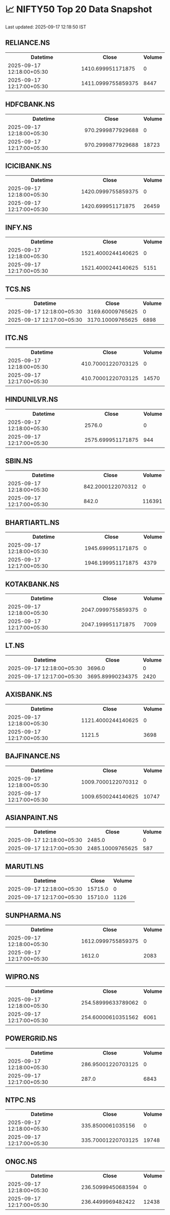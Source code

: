 # 📈 NIFTY50 Top 20 Data Snapshot

Last updated: 2025-09-17 12:18:50 IST

## RELIANCE.NS

<table>
  <tr><th>Datetime</th><th>Close</th><th>Volume</th></tr>
  <tr><td>2025-09-17 12:18:00+05:30</td><td>1410.699951171875</td><td>0</td></tr>
  <tr><td>2025-09-17 12:17:00+05:30</td><td>1411.0999755859375</td><td>8447</td></tr>
</table>

## HDFCBANK.NS

<table>
  <tr><th>Datetime</th><th>Close</th><th>Volume</th></tr>
  <tr><td>2025-09-17 12:18:00+05:30</td><td>970.2999877929688</td><td>0</td></tr>
  <tr><td>2025-09-17 12:17:00+05:30</td><td>970.2999877929688</td><td>18723</td></tr>
</table>

## ICICIBANK.NS

<table>
  <tr><th>Datetime</th><th>Close</th><th>Volume</th></tr>
  <tr><td>2025-09-17 12:18:00+05:30</td><td>1420.0999755859375</td><td>0</td></tr>
  <tr><td>2025-09-17 12:17:00+05:30</td><td>1420.699951171875</td><td>26459</td></tr>
</table>

## INFY.NS

<table>
  <tr><th>Datetime</th><th>Close</th><th>Volume</th></tr>
  <tr><td>2025-09-17 12:18:00+05:30</td><td>1521.4000244140625</td><td>0</td></tr>
  <tr><td>2025-09-17 12:17:00+05:30</td><td>1521.4000244140625</td><td>5151</td></tr>
</table>

## TCS.NS

<table>
  <tr><th>Datetime</th><th>Close</th><th>Volume</th></tr>
  <tr><td>2025-09-17 12:18:00+05:30</td><td>3169.60009765625</td><td>0</td></tr>
  <tr><td>2025-09-17 12:17:00+05:30</td><td>3170.10009765625</td><td>6898</td></tr>
</table>

## ITC.NS

<table>
  <tr><th>Datetime</th><th>Close</th><th>Volume</th></tr>
  <tr><td>2025-09-17 12:18:00+05:30</td><td>410.70001220703125</td><td>0</td></tr>
  <tr><td>2025-09-17 12:17:00+05:30</td><td>410.70001220703125</td><td>14570</td></tr>
</table>

## HINDUNILVR.NS

<table>
  <tr><th>Datetime</th><th>Close</th><th>Volume</th></tr>
  <tr><td>2025-09-17 12:18:00+05:30</td><td>2576.0</td><td>0</td></tr>
  <tr><td>2025-09-17 12:17:00+05:30</td><td>2575.699951171875</td><td>944</td></tr>
</table>

## SBIN.NS

<table>
  <tr><th>Datetime</th><th>Close</th><th>Volume</th></tr>
  <tr><td>2025-09-17 12:18:00+05:30</td><td>842.2000122070312</td><td>0</td></tr>
  <tr><td>2025-09-17 12:17:00+05:30</td><td>842.0</td><td>116391</td></tr>
</table>

## BHARTIARTL.NS

<table>
  <tr><th>Datetime</th><th>Close</th><th>Volume</th></tr>
  <tr><td>2025-09-17 12:18:00+05:30</td><td>1945.699951171875</td><td>0</td></tr>
  <tr><td>2025-09-17 12:17:00+05:30</td><td>1946.199951171875</td><td>4379</td></tr>
</table>

## KOTAKBANK.NS

<table>
  <tr><th>Datetime</th><th>Close</th><th>Volume</th></tr>
  <tr><td>2025-09-17 12:18:00+05:30</td><td>2047.0999755859375</td><td>0</td></tr>
  <tr><td>2025-09-17 12:17:00+05:30</td><td>2047.199951171875</td><td>7009</td></tr>
</table>

## LT.NS

<table>
  <tr><th>Datetime</th><th>Close</th><th>Volume</th></tr>
  <tr><td>2025-09-17 12:18:00+05:30</td><td>3696.0</td><td>0</td></tr>
  <tr><td>2025-09-17 12:17:00+05:30</td><td>3695.89990234375</td><td>2420</td></tr>
</table>

## AXISBANK.NS

<table>
  <tr><th>Datetime</th><th>Close</th><th>Volume</th></tr>
  <tr><td>2025-09-17 12:18:00+05:30</td><td>1121.4000244140625</td><td>0</td></tr>
  <tr><td>2025-09-17 12:17:00+05:30</td><td>1121.5</td><td>3698</td></tr>
</table>

## BAJFINANCE.NS

<table>
  <tr><th>Datetime</th><th>Close</th><th>Volume</th></tr>
  <tr><td>2025-09-17 12:18:00+05:30</td><td>1009.7000122070312</td><td>0</td></tr>
  <tr><td>2025-09-17 12:17:00+05:30</td><td>1009.6500244140625</td><td>10747</td></tr>
</table>

## ASIANPAINT.NS

<table>
  <tr><th>Datetime</th><th>Close</th><th>Volume</th></tr>
  <tr><td>2025-09-17 12:18:00+05:30</td><td>2485.0</td><td>0</td></tr>
  <tr><td>2025-09-17 12:17:00+05:30</td><td>2485.10009765625</td><td>587</td></tr>
</table>

## MARUTI.NS

<table>
  <tr><th>Datetime</th><th>Close</th><th>Volume</th></tr>
  <tr><td>2025-09-17 12:18:00+05:30</td><td>15715.0</td><td>0</td></tr>
  <tr><td>2025-09-17 12:17:00+05:30</td><td>15710.0</td><td>1126</td></tr>
</table>

## SUNPHARMA.NS

<table>
  <tr><th>Datetime</th><th>Close</th><th>Volume</th></tr>
  <tr><td>2025-09-17 12:18:00+05:30</td><td>1612.0999755859375</td><td>0</td></tr>
  <tr><td>2025-09-17 12:17:00+05:30</td><td>1612.0</td><td>2083</td></tr>
</table>

## WIPRO.NS

<table>
  <tr><th>Datetime</th><th>Close</th><th>Volume</th></tr>
  <tr><td>2025-09-17 12:18:00+05:30</td><td>254.58999633789062</td><td>0</td></tr>
  <tr><td>2025-09-17 12:17:00+05:30</td><td>254.60000610351562</td><td>6061</td></tr>
</table>

## POWERGRID.NS

<table>
  <tr><th>Datetime</th><th>Close</th><th>Volume</th></tr>
  <tr><td>2025-09-17 12:18:00+05:30</td><td>286.95001220703125</td><td>0</td></tr>
  <tr><td>2025-09-17 12:17:00+05:30</td><td>287.0</td><td>6843</td></tr>
</table>

## NTPC.NS

<table>
  <tr><th>Datetime</th><th>Close</th><th>Volume</th></tr>
  <tr><td>2025-09-17 12:18:00+05:30</td><td>335.8500061035156</td><td>0</td></tr>
  <tr><td>2025-09-17 12:17:00+05:30</td><td>335.70001220703125</td><td>19748</td></tr>
</table>

## ONGC.NS

<table>
  <tr><th>Datetime</th><th>Close</th><th>Volume</th></tr>
  <tr><td>2025-09-17 12:18:00+05:30</td><td>236.50999450683594</td><td>0</td></tr>
  <tr><td>2025-09-17 12:17:00+05:30</td><td>236.4499969482422</td><td>12438</td></tr>
</table>

